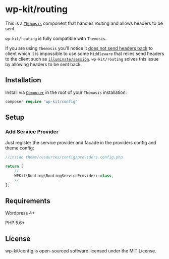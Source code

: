 # wp-kit/routing

This is a [```Themosis```](http://framework.themosis.com/) component that handles routing and allows headers to be sent

```wp-kit/routing``` is fully compatible with ```Themosis```. 

If you are using ```Themosis``` you'll notice it [does not send headers back](https://github.com/themosis/framework/blob/master/themosis.php#L296) to client which it is impossible to use some ```Middleware``` that relies send headers to the client such as [```illuminate/session```](https://github.com/illuminate/session). ```wp-kit/routing``` solves this issue by allowing headers to be sent back.

## Installation


Install via [```Composer```](https://getcomposer.org/) in the root of your ```Themosis``` installation:


```php
composer require "wp-kit/config"
```

## Setup

### Add Service Provider

Just register the service provider and facade in the providers config and theme config:

```php
//inside theme/resources/config/providers.config.php

return [
    //
    WPKit\Routing\RoutingServiceProvider::class,
    //
];
```

## Requirements

Wordpress 4+

PHP 5.6+

## License

wp-kit/config is open-sourced software licensed under the MIT License.
